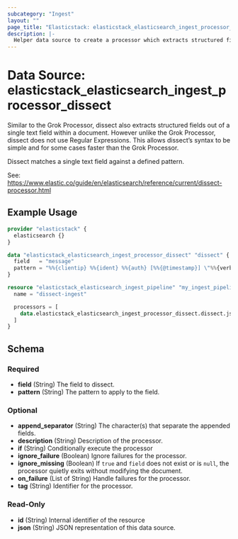 ```yaml
---
subcategory: "Ingest"
layout: ""
page_title: "Elasticstack: elasticstack_elasticsearch_ingest_processor_dissect Data Source"
description: |-
  Helper data source to create a processor which extracts structured fields out of a single text field within a document.
---
```


# Data Source: elasticstack_elasticsearch_ingest_processor_dissect

Similar to the Grok Processor, dissect also extracts structured fields out of a single text field within a document. However unlike the Grok Processor, dissect does not use Regular Expressions. This allows dissect’s syntax to be simple and for some cases faster than the Grok Processor.

Dissect matches a single text field against a defined pattern.


See: https://www.elastic.co/guide/en/elasticsearch/reference/current/dissect-processor.html

## Example Usage

```terraform
provider "elasticstack" {
  elasticsearch {}
}

data "elasticstack_elasticsearch_ingest_processor_dissect" "dissect" {
  field   = "message"
  pattern = "%%{clientip} %%{ident} %%{auth} [%%{@timestamp}] \"%%{verb} %%{request} HTTP/%%{httpversion}\" %%{status} %%{size}"
}

resource "elasticstack_elasticsearch_ingest_pipeline" "my_ingest_pipeline" {
  name = "dissect-ingest"

  processors = [
    data.elasticstack_elasticsearch_ingest_processor_dissect.dissect.json
  ]
}
```

<!-- schema generated by tfplugindocs -->
## Schema

### Required

- **field** (String) The field to dissect.
- **pattern** (String) The pattern to apply to the field.

### Optional

- **append_separator** (String) The character(s) that separate the appended fields.
- **description** (String) Description of the processor.
- **if** (String) Conditionally execute the processor
- **ignore_failure** (Boolean) Ignore failures for the processor.
- **ignore_missing** (Boolean) If `true` and `field` does not exist or is `null`, the processor quietly exits without modifying the document.
- **on_failure** (List of String) Handle failures for the processor.
- **tag** (String) Identifier for the processor.

### Read-Only

- **id** (String) Internal identifier of the resource
- **json** (String) JSON representation of this data source.
